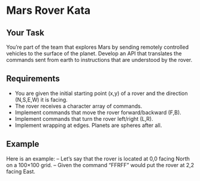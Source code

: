 # Mars Rover Kata

## Your Task

You’re part of the team that explores Mars by sending remotely controlled vehicles to the surface of the planet. Develop an API that translates the commands sent from earth to instructions that are understood by the rover.

## Requirements

* You are given the initial starting point (x,y) of a rover and the direction (N,S,E,W) it is facing.
* The rover receives a character array of commands.
* Implement commands that move the rover forward/backward (F,B).
* Implement commands that turn the rover left/right (L,R).
* Implement wrapping at edges. Planets are spheres after all.

## Example

Here is an example:
– Let’s say that the rover is located at 0,0 facing North on a 100×100 grid.
– Given the command “FFRFF” would put the rover at 2,2 facing East.